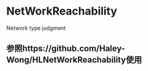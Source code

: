 # NetWorkReachability
Network type judgment

## 参照https://github.com/Haley-Wong/HLNetWorkReachability使用
